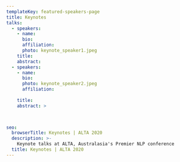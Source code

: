 ```yaml
---
templateKey: featured-speakers-page
title: Keynotes
talks:
  - speakers:
    - name: 
      bio: 
      affiliation: 
      photo: keynote_speaker1.jpeg
    title: 
    abstract: 
  - speakers:
    - name: 
      bio: 
      photo: keynote_speaker2.jpeg
      affiliation: 
      
    title: 
    abstract: >

     

seo:
  browserTitle: Keynotes | ALTA 2020
  description: >-
    Keynote talks at ALTA, Australasia's Premier NLP conference
  title: Keynotes | ALTA 2020
---
```


